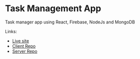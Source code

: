 # Task Management App

Task manager app using React, Firebase, NodeJs and MongoDB

Links:
- [Live site](instinctive-work.surge.sh)
- [Client Repo](https://github.com/RafiKK98/task-management-platform)
- [Server Repo](https://github.com/RafiKK98/task-management-platform-server)